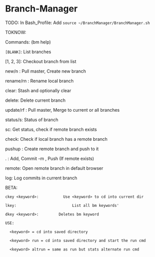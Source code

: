 # Branch-Manager

TODO:
In Bash_Profile:
Add `source ~/BranchManager/BranchManager.sh`

TOKNOW:

Commands: (bm help)

  `[BLANK]`:			          List branches
  
  [1, 2, 3]:		        	Checkout branch from list
  
  new/n <branch>:	    		Pull master, Create new branch
  
  rename/rn <branch>:	   	Rename local branch
  
  clear: 			          	Stash and optionally clear
  
  delete:			           	Delete current branch
  
  update/rf <all>: 	    	Pull master, Merge to current or all branches
  
  status/s:		          	Status of branch
  
  sc:			              	Get status, check if remote branch exists
  
  check:		          		Check if local branch has a remote branch
  
  pushup <branch>: 	    	Create remote branch and push to it
  
  . <description>:	    	Add, Commit -m <des>, Push (If remote exists)
  
  remote:				          Open remote branch in default browser
  
  log:				            Log commits in current branch
  
  BETA:
  
    ckey <keyword>:			  Use <keyword> to cd into current dir
    
    lkey:				          List all bm keywords'
    
    dkey <keyword>:		   	Deletes bm keyword
    
    USE:
    
      <keyword> = cd into saved directory
      
      <keyword> run = cd into saved directory and start the run cmd
      
      <keyword> altrun = same as run but stats alternate run cmd
      
